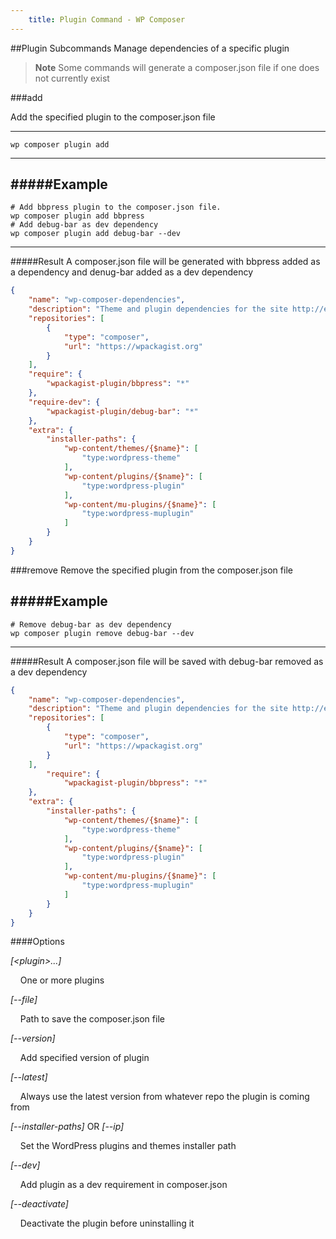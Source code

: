 ```yaml
---
    title: Plugin Command - WP Composer
---
```

##Plugin Subcommands
Manage dependencies of a specific plugin
> **Note** Some commands will generate a composer.json file if one does not currently exist

###add

Add the specified plugin to the composer.json file

---
    wp composer plugin add
---

#####Example
---
    # Add bbpress plugin to the composer.json file.
    wp composer plugin add bbpress
    # Add debug-bar as dev dependency
    wp composer plugin add debug-bar --dev
---
#####Result
A composer.json file will be generated with bbpress added as a dependency and denug-bar added as a dev dependency
```json
{
    "name": "wp-composer-dependencies",
    "description": "Theme and plugin dependencies for the site http://example.com",
    "repositories": [
        {
            "type": "composer",
            "url": "https://wpackagist.org"
        }
    ],
    "require": {
        "wpackagist-plugin/bbpress": "*"
    },
    "require-dev": {
        "wpackagist-plugin/debug-bar": "*"
    },
    "extra": {
        "installer-paths": {
            "wp-content/themes/{$name}": [
                "type:wordpress-theme"
            ],
            "wp-content/plugins/{$name}": [
                "type:wordpress-plugin"
            ],
            "wp-content/mu-plugins/{$name}": [
                "type:wordpress-muplugin"
            ]
        }
    }
}
```
###remove
Remove the specified plugin from the composer.json file

#####Example
---
    # Remove debug-bar as dev dependency
    wp composer plugin remove debug-bar --dev
---
#####Result
A composer.json file will be saved with debug-bar removed as a dev dependency
```json
{
    "name": "wp-composer-dependencies",
    "description": "Theme and plugin dependencies for the site http://example.com",
    "repositories": [
        {
            "type": "composer",
            "url": "https://wpackagist.org"
        }
    ],
        "require": {
            "wpackagist-plugin/bbpress": "*"
    },
    "extra": {
        "installer-paths": {
            "wp-content/themes/{$name}": [
                "type:wordpress-theme"
            ],
            "wp-content/plugins/{$name}": [
                "type:wordpress-plugin"
            ],
            "wp-content/mu-plugins/{$name}": [
                "type:wordpress-muplugin"
            ]
        }
    }
}
```

####Options

*[<plugin\>...]*

&nbsp;&nbsp;&nbsp;&nbsp;One or more plugins

*[--file]*

&nbsp;&nbsp;&nbsp;&nbsp;Path to save the composer.json file

*[--version]*

&nbsp;&nbsp;&nbsp;&nbsp;Add specified version of plugin

*[--latest]*

&nbsp;&nbsp;&nbsp;&nbsp;Always use the latest version from whatever repo the plugin is coming from

*[--installer-paths]* OR *[--ip]*

&nbsp;&nbsp;&nbsp;&nbsp;Set the WordPress plugins and themes installer path

*[--dev]*

&nbsp;&nbsp;&nbsp;&nbsp;Add plugin as a  dev requirement in composer.json

*[--deactivate]*

&nbsp;&nbsp;&nbsp;&nbsp;Deactivate the plugin before uninstalling it
